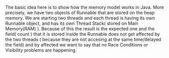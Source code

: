 The basic idea here is to show how the memory model works in Java. More precisely, we have two objects of Runnable that are stored on the heap memory. 
We are starting two threads and each thread is having its own Runnable object, and has its own Thread Stack( stored on Main Memory(RAM) ). 
Because of this the result is the expected one and the field( count ) that it is stored inside the Runnable does not get affected by the two threads ( because they are not accesing at the same time/delayed the field) and by affected we want to say that no Race Conditions or Visibility problems are happening.
